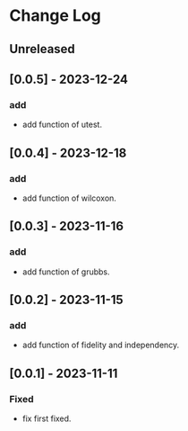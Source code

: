 # Change Log

## Unreleased

## [0.0.5] - 2023-12-24

### add
- add function of utest.

## [0.0.4] - 2023-12-18

### add
- add function of wilcoxon.

## [0.0.3] - 2023-11-16

### add
- add function of grubbs.

## [0.0.2] - 2023-11-15

### add
- add function of fidelity and independency.

## [0.0.1] - 2023-11-11

### Fixed
- fix first fixed.



